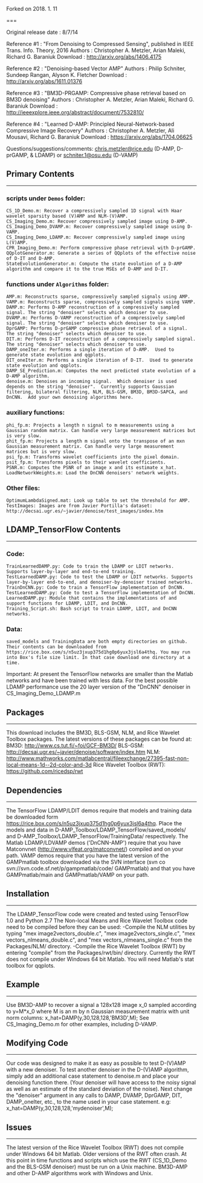 
Forked on 2018. 1. 11

===

Original release date : 8/7/14

Reference #1          : "From Denoising to Compressed Sensing", published in IEEE Trans. Info. Theory, 2016
Authors               : Christopher A. Metzler, Arian Maleki, Richard G. Baraniuk
Download              : http://arxiv.org/abs/1406.4175

Reference #2          : "Denoising-based Vector AMP" 
Authors               : Philip Schniter, Sundeep Rangan, Alyson K. Fletcher
Download              : http://arxiv.org/abs/1611.01376

Reference #3          : "BM3D-PRGAMP: Compressive phase retrieval based on BM3D denoising" 
Authors               : Christopher A. Metzler, Arian Maleki, Richard G. Baraniuk
Download              : http://ieeexplore.ieee.org/abstract/document/7532810/

Reference #4          : "Learned D-AMP: Principled Neural-Network-based Compressive Image Recovery" 
Authors               : Christopher A. Metzler, Ali Mousavi, Richard G. Baraniuk
Download              : https://arxiv.org/abs/1704.06625

Questions/suggestions/comments: chris.metzler@rice.edu (D-AMP, D-prGAMP, & LDAMP) or schniter.1@osu.edu (D-VAMP)

## Primary Contents
---------------------------------------------------------------------------
### scripts under `Demos` folder:
    CS_1D_Demo.m: Recover a compressively sampled 1D signal with Haar wavelet sparsity based (V)AMP and NLM-(V)AMP.
    CS_Imaging_Demo.m: Recover compressively sampled image using D-AMP.
	CS_Imaging_Demo_DVAMP.m: Recover compressively sampled image using D-VAMP.
    CS_Imaging_Demo_LDAMP.m: Recover compressively sampled image using L(V)AMP.
	CPR_Imaging_Demo.m: Perform compressive phase retrieval with D-prGAMP.
    QQplotGenerator.m: Generate a series of QQplots of the effective noise of D-IT and D-AMP.
    StateEvolutionGenerator.m: Compute the state evolution of a D-AMP algorithm and compare it to the true MSEs of D-AMP and D-IT.

### functions under `Algorithms` folder:
    AMP.m: Reconstructs sparse, compressively sampled signals using AMP.
    VAMP.m: Reconstructs sparse, compressively sampled signals using VAMP.
    DAMP.m: Performs D-AMP reconstruction of a compressively sampled signal. The string "denoiser" selects which denoiser to use.
    DVAMP.m: Performs D-VAMP reconstruction of a compressively sampled signal. The string "denoiser" selects which denoiser to use.
	DprGAMP: Performs D-prGAMP compressive phase retrieval of a signal. The string "denoiser" selects which denoiser to use.
    DIT.m: Performs D-IT reconstruction of a compressively sampled signal. The string "denoiser" selects which denoiser to use.
    DAMP_oneIter.m: Performs a single iteration of D-AMP.  Used to generate state evolution and qqplots.
    DIT_oneIter.m: Performs a single iteration of D-IT.  Used to generate state evolution and qqplots.
    DAMP_SE_Prediction.m: Computes the next predicted state evolution of a D-AMP algorithm.
    denoise.m: Denoises an incoming signal.  Which denoiser is used depends on the string "denoiser".  Currently supports Gaussian filtering, bilateral filtering, NLM, BLS-GSM, BM3D, BM3D-SAPCA, and DnCNN.  Add your own denoising algorithms here.

### auxiliary functions:
    phi_fp.m: Projects a length n signal to m measurements using a Gaussian random matrix. Can handle very large measurement matrices but is very slow.
    phit_fp.m: Projects a length m signal onto the transpose of an mxn Gaussian measurement matrix. Can handle very large measurement matrices but is very slow.
    psi_fp.m: Transforms wavelet coefficients into the pixel domain.
    psit_fp.m: Transforms pixels to their wavelet coefficients.
    PSNR.m: Computes the PSNR of an image x and its estimate x_hat.
    LoadNetworkWeights.m: Load the DnCNN denoisers' network weights.

### Other files:
    OptimumLambdaSigned.mat: Look up table to set the threshold for AMP.
    TestImages: Images are from Javier Portilla's dataset: http://decsai.ugr.es/~javier/denoise/test_images/index.htm

## LDAMP_TensorFlow Contents
---------------------------------------------------------------------------
### Code:
    TrainLearnedDAMP.py: Code to train the LDAMP or LDIT networks. Supports layer-by-layer and end-to-end training.
    TestLearnedDAMP.py: Code to test the LDAMP or LDIT networks. Supports layer-by-layer end-to-end, and denoiser-by-denoiser trained networks.
    TrainDnCNN.py: Code to train a TensorFlow implementation of DnCNN.
    TestLearnedDAMP.py: Code to test a TensorFlow implementation of DnCNN.
    LearnedDAMP.py: Module that contains the implementations of and support functions for LDAMP, LDIT, and DnCNN.
    Training_Script.sh: Bash script to train LDAMP, LDIT, and DnCNN networks.

### Data:
    saved_models and TrainingData are both empty directories on github. Their contents can be downloaded from https://rice.box.com/s/n5uz3jxup375d1hg0p6yux3jsl6a4thq. You may run into Box's file size limit. In that case download one directory at a time.

Important: At present the TensorFlow networks are smaller than the Matlab networks and have been trained with less data. For the best possible LDAMP performance use the 20 layer version of the "DnCNN" denoiser in CS_Imaging_Demo_LDAMP.m

## Packages
---------------------------------------------------------------------------
This download includes the BM3D, BLS-GSM, NLM, and Rice Wavelet Toolbox packages.
The latest versions of these packages can be found at:
    BM3D: http://www.cs.tut.fi/~foi/GCF-BM3D/
    BLS-GSM: http://decsai.ugr.es/~javier/denoise/software/index.htm
    NLM: http://www.mathworks.com/matlabcentral/fileexchange/27395-fast-non-local-means-1d--2d-color-and-3d
    Rice Wavelet Toolbox (RWT): https://github.com/ricedsp/rwt

## Dependencies
---------------------------------------------------------------------------
The TensorFlow LDAMP/LDIT demos require that models and training data be downloaded form https://rice.box.com/s/n5uz3jxup375d1hg0p6yux3jsl6a4thq. Place the models and data in D-AMP_Toolbox/LDAMP_TensorFlow/saved_models/ and D-AMP_Toolbox/LDAMP_TensorFlow/TrainingData/ respectively.
The Matlab LDAMP/LDVAMP demos ('DnCNN-AMP') require that you have Matconvnet (http://www.vlfeat.org/matconvnet/) compiled and on your path.
VAMP demos require that you have the latest version of the GAMPmatlab toolbox downloaded via the SVN interface (svn co svn://svn.code.sf.net/p/gampmatlab/code/ GAMPmatlab) and that you have GAMPmatlab/main and GAMPmatlab/VAMP on your path.

## Installation
---------------------------------------------------------------------------
The LDAMP_TensorFlow code were created and tested using TensorFlow 1.0 and Python 2.7
The Non-local Means and Rice Wavelet Toolbox code need to be compiled before they can be used:
-Compile the NLM utilities by typing "mex image2vectors_double.c", "mex image2vectors_single.c", "mex vectors_nlmeans_double.c", and "mex vectors_nlmeans_single.c" from the Packages/NLM/ directory. 
-Compile the Rice Wavelet Toolbox (RWT) by entering "compile" from the Packages/rwt/bin/ directory. Currently the RWT does not compile under Windows 64 bit Matlab.
You will need Matlab's stat toolbox for qqplots.


## Example
---------------------------------------------------------------------------
Use BM3D-AMP to recover a signal a 128x128 image x_0 sampled according to y=M*x_0 where M is an m by n Gaussian measurement matrix with unit norm columns:
    x_hat=DAMP(y,30,128,128,'BM3D',M);
See CS_Imaging_Demo.m for other examples, including D-VAMP.


## Modifying Code
---------------------------------------------------------------------------
Our code was designed to make it as easy as possible to test D-(V)AMP with a new denoiser.
To test another denoiser in the D-(V)AMP algorithm, simply add an additional case statement to denoise.m and place your denoising function there.  (Your denoiser will have access to the noisy signal as well as an estimate of the standard deviation of the noise).
Next change the "denoiser" argument in any calls to DAMP, DVAMP, DprGAMP, DIT, DAMP_oneIter, etc., to the name used in your case statement. e.g: x_hat=DAMP(y,30,128,128,'mydenoiser',M);

## Issues
---------------------------------------------------------------------------
The latest version of the Rice Wavelet Toolbox (RWT) does not compile under Windows 64 bit Matlab. Older versions of the RWT often crash. 
At this point in time functions and scripts which use the RWT (CS_1D_Demo and the BLS-GSM denoiser) must be run on a Unix machine.  BM3D-AMP and other D-AMP algorithms work with Windows and Unix.
